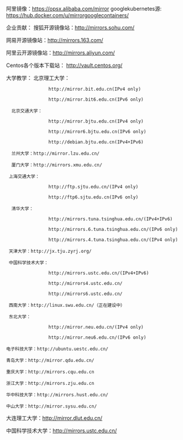 阿里镜像：https://opsx.alibaba.com/mirror
googlekubernetes源: https://hub.docker.com/u/mirrorgooglecontainers/

企业贡献：
  搜狐开源镜像站：http://mirrors.sohu.com/

  网易开源镜像站：http://mirrors.163.com/

  阿里云开源镜像站：http://mirrors.aliyun.com/

  Centos各个版本下载站： http://vault.centos.org/

大学教学：
      北京理工大学：

                    http://mirror.bit.edu.cn(IPv4 only)

                    http://mirror.bit6.edu.cn(IPv6 only)

      北京交通大学：

                    http://mirror.bjtu.edu.cn(IPv4 only)

                    http://mirror6.bjtu.edu.cn(IPv6 only)

                    http://debian.bjtu.edu.cn(IPv4+IPv6)

      兰州大学：http://mirror.lzu.edu.cn/

      厦门大学：http://mirrors.xmu.edu.cn/

     上海交通大学：

                    http://ftp.sjtu.edu.cn/(IPv4 only)

                    http://ftp6.sjtu.edu.cn(IPv6 only)

      清华大学：

                    http://mirrors.tuna.tsinghua.edu.cn/(IPv4+IPv6)

                    http://mirrors.6.tuna.tsinghua.edu.cn/(IPv6 only)

                    http://mirrors.4.tuna.tsinghua.edu.cn/(IPv4 only)

     天津大学：http://jx.tju.zyrj.org/

     中国科学技术大学：

                    http://mirrors.ustc.edu.cn/(IPv4+IPv6)

                    http://mirrors4.ustc.edu.cn/

                    http://mirrors6.ustc.edu.cn/

     西南大学：http://linux.swu.edu.cn/（正在建设中）

     东北大学：

                    http://mirror.neu.edu.cn/(IPv4 only)

                    http://mirror.neu6.edu.cn/(IPv6 only)

    电子科技大学：http://ubuntu.uestc.edu.cn/

    青岛大学：http://mirror.qdu.edu.cn/

    重庆大学：http://mirrors.cqu.edu.cn

    浙江大学：http://mirrors.zju.edu.cn

    华中科技大学：http://mirrors.hust.edu.cn/

    中山大学：http://mirror.sysu.edu.cn/

   大连理工大学：http://mirror.dlut.edu.cn/

   中国科学技术大学：http://mirrors.ustc.edu.cn/